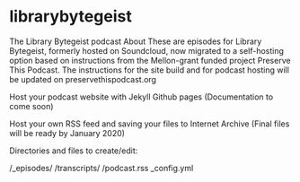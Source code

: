 # librarybytegeist
The Library Bytegeist podcast
About
These are episodes for Library Bytegeist, formerly hosted on Soundcloud, now migrated to a self-hosting option based on instructions from the Mellon-grant funded project Preserve This Podcast. The instructions for the site build and for podcast hosting will be updated on preservethispodcast.org

Host your podcast website with Jekyll Github pages
(Documentation to come soon)

Host your own RSS feed and saving your files to Internet Archive
(Final files will be ready by January 2020)

Directories and files to create/edit:

/_episodes/
/transcripts/
/podcast.rss
_config.yml
